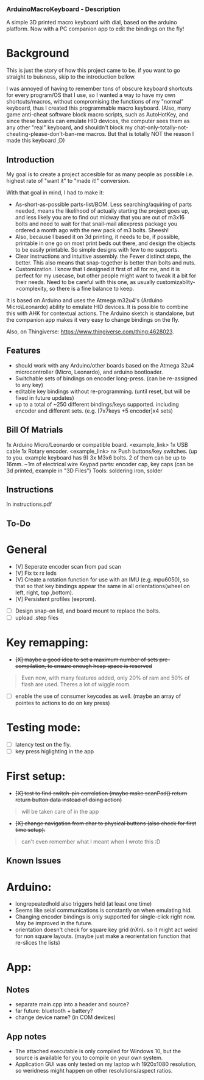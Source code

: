 ### ArduinoMacroKeyboard - Description
A simple 3D printed macro keyboard with dial, based on the arduino platform.
Now with a PC companion app to edit the bindings on the fly!

# Background
This is just the story of how this project came to be. if you want to go straight to buisness, skip to the introduction bellow.

I was annoyed of having to remember tons of obscure keyboard shortcuts for every program/OS that I use, so I wanted a way to have my own shortcuts/macros, without compromising the functions of my "normal" keyboard, thus I created this programmable macro keyboard. (Also, many game anti-cheat software block macro scripts, such as AutoHotKey, and since these boards can emulate HID devices, the computer sees them as any other "real" keyboard, and shouldn't block my chat-only-totally-not-cheating-please-don't-ban-me macros. But that is totally NOT the reason I made this keyboard ;D)

## Introduction
My goal is to create a project accesible for as many people as possible i.e. highest rate of "want it" to "made it!" conversion. 

With that goal in mind, I had to make it:
-  As-short-as-possible parts-list/BOM. Less searching/aquiring of parts needed, means the likelihood of actually starting the project goes up, and less likely you are to find out midway that you are out of m3x16 bolts and need to wait for that snail-mail aliexpress package you ordered a month ago with the new pack of m3 bolts. Sheesh!
- Also, because I based it on 3d printing, it needs to be, if possible, printable in one go on most print beds out there, and design the objects to be easily printable. So simple designs with few to no supports.
- Clear instructions and intuitive assembly. the Fewer distinct steps, the better. This also means that snap-together is better than bolts and nuts. 
- Customization. I know that I designed it first of all for me, and it is perfect for my usecase, but other people might want to tweak it a bit for their needs. Need to be careful with this one, as usually customizablity->complexity, so there is a fine balance to keep.

It is based on Arduino and uses the Atmega m32u4's (Arduino Micro\Leonardo) ability to emulate HID devices.
It is possible to combine this with AHK for contextual actions.
The Arduino sketch is standalone, but the companion app makes it very easy to change bindings on the fly.

Also, on Thingiverse:  https://www.thingiverse.com/thing:4628023.

## Features
- should work with any Arduino/other boards based on the Atmega 32u4 microcontroller (Micro, Leonardo), and arduino bootloader.
- Switchable sets of bindings on encoder long-press. (can be re-assigned to any key)
- editable key bindings without re-programming. (until reset, but will be fixed in future updates)
- up to a total of ~250 different bindings/keys supported. including encoder and different sets. (e.g. [7x7keys +5 encoder]x4 sets)

## Bill Of Matrials
1x Arduino Micro/Leonardo or compatible board. <example_link>
1x USB cable
1x Rotary encoder. <example_link>
nx Push buttons/key switches. (up to you. example keyboard has 9)
3x M3x6 bolts. 2 of them can be up to 16mm.
~1m of electrical wire
Keypad parts: encoder cap, key caps (can be 3d printed, example in "3D Files")
Tools: soldering iron, solder

## Instructions
In instructions.pdf

## To-Do

# General
- [V] Seperate encoder scan from pad scan
- [V] Fix tx rx leds
- [V] Create a rotation function for use with an IMU (e.g. mpu6050), so that so that key bindings appear the same in all orientations(wheel on left, right, top ,bottom).
- [V] Persistent profiles (eeprom).
- [ ] Design snap-on lid, and board mount to replace the bolts.
- [ ] upload .step files

# Key remapping:
- ~~[X] maybe a good idea to set a maximum number of sets pre-compilation, to ensure enough heap space is reserved~~
> Even now, with many features added, only 20% of ram and 50% of flash are used. Theres a lot of wiggle room.
- [ ] enable the use of consumer keycodes as well. (maybe an array of pointes to actions to do on key press)

# Testing mode:
- [ ] latency test on the fly.
- [ ] key press higlighting in the app

# First setup:
- ~~[X] test to find switch-pin correlation (maybe make scanPad() return return button data instead of doing action)~~
> will be taken care of in the app
- ~~[X] change navigation from char to physical buttons (also check for first time setup).~~
> can't even remember what I meant when I wrote this :D

## Known Issues

# Arduino:
- longrepeatedhold also triggers held (at least one time)
- Seems like seial communications is constantly on when emulating hid.
- Changing encoder bindings is only supported for single-click right now. May be improved in the future.
- orientation doesn't check for square key grid (nXn). so it might act weird for non square layouts. (maybe just make a reorientation function that re-slices the lists)

# App:

## Notes
- separate main.cpp into a header and source?
- far future: bluetooth + battery?
- change device name? (in COM devices)

## App notes
- The attached executable is only compiled for Windows 10, but the source is available for you to compile on your own system. 
- Application GUI was only tested on my laptop wih 1920x1080 resolution, so weridness might happen on other resolutions/aspect ratios.
